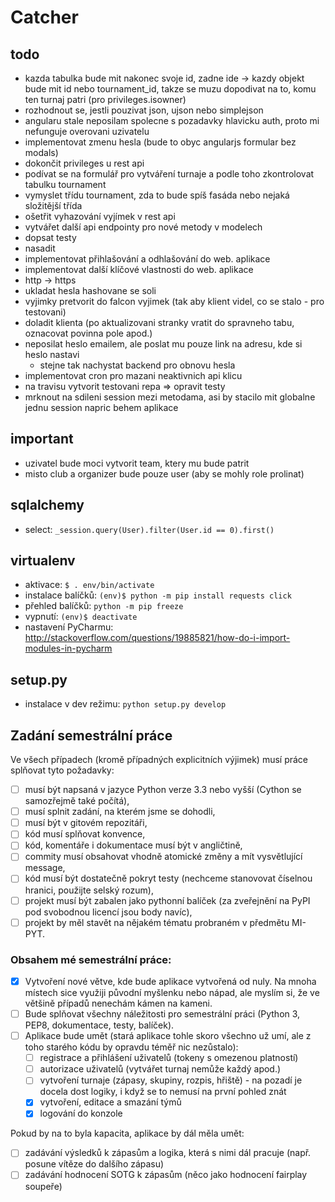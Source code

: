 # Catcher

## todo

* kazda tabulka bude mit nakonec svoje id, zadne ide -> kazdy objekt bude mit id nebo tournament_id, takze se muzu dopodivat na to, komu ten turnaj patri (pro privileges.isowner)
* rozhodnout se, jestli pouzivat json, ujson nebo simplejson
* angularu stale neposilam spolecne s pozadavky hlavicku auth, proto mi nefunguje overovani uzivatelu
* implementovat zmenu hesla (bude to obyc angularjs formular bez modals)
* dokončit privileges u rest api
* podívat se na formulář pro vytváření turnaje a podle toho zkontrolovat tabulku tournament
* vymyslet třídu tournament, zda to bude spíš fasáda nebo nejaká složitější třída
* ošetřit vyhazování vyjímek v rest api
* vytvářet další api endpointy pro nové metody v modelech
* dopsat testy
* nasadit
* implementovat přihlašování a odhlašování do web. aplikace
* implementovat další klíčové vlastnosti do web. aplikace
* http -> https
* ukladat hesla hashovane se soli
* vyjimky pretvorit do falcon vyjimek (tak aby klient videl, co se stalo - pro testovani)
* doladit klienta (po aktualizovani stranky vratit do spravneho tabu, oznacovat povinna pole apod.)
* neposilat heslo emailem, ale poslat mu pouze link na adresu, kde si heslo nastavi
  * stejne tak nachystat backend pro obnovu hesla
* implementovat cron pro mazani neaktivnich api klicu
* na travisu vytvorit testovani repa => opravit testy
* mrknout na sdileni session mezi metodama, asi by stacilo mit globalne jednu session napric behem aplikace

## important

* uzivatel bude moci vytvorit team, ktery mu bude patrit
* misto club a organizer bude pouze user (aby se mohly role prolinat)


## sqlalchemy

* select: `_session.query(User).filter(User.id == 0).first()`


## virtualenv

* aktivace: `$ . env/bin/activate`
* instalace balíčků: `(env)$ python -m pip install requests click`
* přehled balíčků: `python -m pip freeze`
* vypnutí: `(env)$ deactivate`
* nastavení PyCharmu: http://stackoverflow.com/questions/19885821/how-do-i-import-modules-in-pycharm

## setup.py

* instalace v dev režimu: `python setup.py develop`

## Zadání semestrální práce

Ve všech případech (kromě případných explicitních výjimek) musí práce splňovat tyto požadavky:

- [ ] musí být napsaná v jazyce Python verze 3.3 nebo vyšší (Cython se samozřejmě také počítá),
- [ ] musí splnit zadání, na kterém jsme se dohodli,
- [ ] musí být v gitovém repozitáři,
- [ ] kód musí splňovat konvence,
- [ ] kód, komentáře i dokumentace musí být v angličtině,
- [ ] commity musí obsahovat vhodně atomické změny a mít vysvětlující message,
- [ ] kód musí být dostatečně pokryt testy (nechceme stanovovat číselnou hranici,
      použijte selský rozum),
- [ ] projekt musí být zabalen jako pythonní balíček (za zveřejnění na PyPI
      pod svobodnou licencí jsou body navíc),
- [ ] projekt by měl stavět na nějakém tématu probraném v předmětu MI-PYT.

### Obsahem mé semestrální práce:
- [x] Vytvoření nové větve, kde bude aplikace vytvořená od nuly. Na mnoha místech sice
      využiji původní myšlenku nebo nápad, ale myslím si, že ve většině případů nenechám
      kámen na kameni.
- [ ] Bude splňovat všechny náležitosti pro semestrální práci (Python 3, PEP8, dokumentace,
      testy, balíček).
- [ ] Aplikace bude umět (stará aplikace tohle skoro všechno už umí, ale z toho starého
      kódu by opravdu téměř nic nezůstalo):
    - [ ] registrace a přihlášení uživatelů (tokeny s omezenou platností)
    - [ ] autorizace uživatelů (vytvářet turnaj nemůže každý apod.)
    - [ ] vytvoření turnaje (zápasy, skupiny, rozpis, hřiště) - na pozadí je docela
          dost logiky, i když se to nemusí na první pohled znát
    - [x] vytvoření, editace a smazání týmů
    - [x] logování do konzole

Pokud by na to byla kapacita, aplikace by dál měla umět:
- [ ] zadávání výsledků k zápasům a logika, která s nimi dál pracuje
      (např. posune vítěze do dalšího zápasu)
- [ ] zadávání hodnocení SOTG k zápasům (něco jako hodnocení fairplay soupeře)
